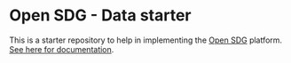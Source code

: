 # Open SDG - Data starter

This is a starter repository to help in implementing the [Open SDG](https://github.com/pixerize/open-sdg) platform. [See here for documentation](https://open-sdg.readthedocs.io).
